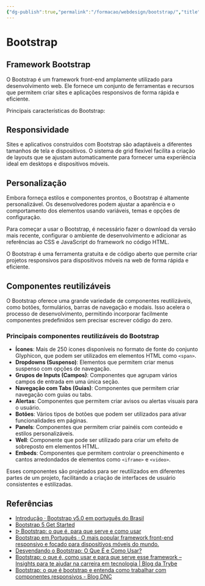 ```yaml
---
{"dg-publish":true,"permalink":"/formacao/webdesign/bootstrap/","title":"Bootstrap","metatags":{"description":"fornece um conjunto de ferramentas e recursos que permitem criar sites e aplicações responsivos de forma rápida e eficiente."},"tags":["Webdesign","framework"],"noteIcon":"1","updated":"2025-08-04T22:57:03.861-03:00"}
---
```


# Bootstrap
## Framework Bootstrap

O Bootstrap é um framework front-end amplamente utilizado para desenvolvimento web. Ele fornece um conjunto de ferramentas e recursos que permitem criar sites e aplicações responsivos de forma rápida e eficiente.

Principais características do Bootstrap:

## Responsividade

Sites e aplicativos construídos com Bootstrap são adaptáveis a diferentes tamanhos de tela e dispositivos. O sistema de grid flexível facilita a criação de layouts que se ajustam automaticamente para fornecer uma experiência ideal em desktops e dispositivos móveis.

## Personalização

Embora forneça estilos e componentes prontos, o Bootstrap é altamente personalizável. Os desenvolvedores podem ajustar a aparência e o comportamento dos elementos usando variáveis, temas e opções de configuração.

Para começar a usar o Bootstrap, é necessário fazer o download da versão mais recente, configurar o ambiente de desenvolvimento e adicionar as referências ao CSS e JavaScript do framework no código HTML.

O Bootstrap é uma ferramenta gratuita e de código aberto que permite criar projetos responsivos para dispositivos móveis na web de forma rápida e eficiente.

## Componentes reutilizáveis

O Bootstrap oferece uma grande variedade de componentes reutilizáveis, como botões, formulários, barras de navegação e modais. Isso acelera o processo de desenvolvimento, permitindo incorporar facilmente componentes predefinidos sem precisar escrever código do zero.

### Principais componentes reutilizáveis do Bootstrap

- **Ícones**: Mais de 250 ícones disponíveis no formato de fonte do conjunto Glyphicon, que podem ser utilizados em elementos HTML como `<span>`.
- **Dropdowns (Suspenso)**: Elementos que permitem criar menus suspenso com opções de navegação.
- **Grupos de Inputs (Campos)**: Componentes que agrupam vários campos de entrada em uma única seção.
- **Navegação com Tabs (Guias)**: Componentes que permitem criar navegação com guias ou tabs.
- **Alertas**: Componentes que permitem criar avisos ou alertas visuais para o usuário.
- **Botões**: Vários tipos de botões que podem ser utilizados para ativar funcionalidades em páginas.
- **Panels**: Componentes que permitem criar painéis com conteúdo e estilos personalizáveis.
- **Well**: Componente que pode ser utilizado para criar um efeito de sobreposto em elementos HTML.
- **Embeds**: Componentes que permitem controlar o preenchimento e cantos arredondados de elementos como `<iframe>` e `<video>`.

Esses componentes são projetados para ser reutilizados em diferentes partes de um projeto, facilitando a criação de interfaces de usuário consistentes e estilizadas.

## Referências

- [Introdução · Bootstrap v5.0 em português do Brasil](https://bootstrap21.org/pt/docs/5.0/getting-started/introduction/)
- [Bootstrap 5 Get Started](https://www.w3schools.com/bootstrap5/bootstrap_get_started.php)
- [ᐅ Bootstrap: o que é, para que serve e como usar](https://www.inboundcycle.com/pt/blog-de-inbound-marketing/bootstrap)
- [Bootstrap em Português · O mais popular framework front-end responsivo e focado para dispositivos móveis do mundo.](https://getbootstrap.com.br)
- [Desvendando o Bootstrap: O Que É e Como Usar?](https://www.hostinger.com.br/tutoriais/o-que-e-bootstrap)
- [Bootstrap: o que é, como usar e para que serve esse framework – Insights para te ajudar na carreira em tecnologia | Blog da Trybe](https://blog.betrybe.com/bootstrap/)
- [Bootstrap: o que é bootstrap e entenda como trabalhar com componentes responsivos - Blog DNC](https://www.escoladnc.com.br/blog/introduo-ao-bootstrap-agilize-o-desenvolvimento-frontend-com-componentes-responsivos/)
